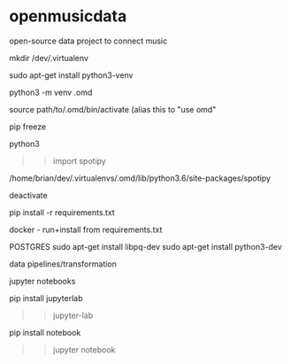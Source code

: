 # openmusicdata
open-source data project to connect music


mkdir /dev/.virtualenv

sudo apt-get install python3-venv

python3 -m venv .omd


source path/to/.omd/bin/activate
(alias this to "use omd"

pip freeze


python3
>> import spotipy


/home/brian/dev/.virtualenvs/.omd/lib/python3.6/site-packages/spotipy

deactivate

pip install -r requirements.txt

docker - run+install from requirements.txt


POSTGRES
sudo apt-get install libpq-dev
sudo apt-get install python3-dev




data pipelines/transformation

jupyter notebooks

pip install jupyterlab
>> jupyter-lab

pip install notebook
>> jupyter notebook